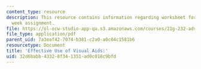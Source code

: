 ```yaml
---
content_type: resource
description: This resource contains information regarding worksheet for the Washington
  week assignment.
file: https://ol-ocw-studio-app-qa.s3.amazonaws.com/courses/21g-232-advanced-speaking-and-critical-listening-skills-els-spring-2007/32d6babb43328f341351ad0c018c9bfd_MIT21G_232S07_washington.pdf
file_type: application/pdf
parent_uid: 7a3eaf42-7074-b381-c2a0-a0c04c1581b6
resourcetype: Document
title: 'Effective Use of Visual Aids:'
uid: 32d6babb-4332-8f34-1351-ad0c018c9bfd
---
```


